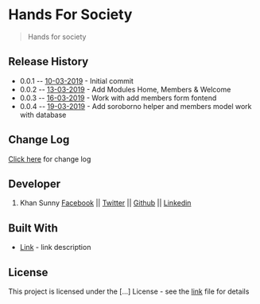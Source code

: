 # Hands For Society

>Hands for society


## Release History

* 0.0.1 -- [10-03-2019]() - Initial commit
* 0.0.2 -- [13-03-2019]() - Add Modules Home, Members & Welcome
* 0.0.3 -- [16-03-2019]() - Work with add members form fontend
* 0.0.4 -- [19-03-2019]() - Add soroborno helper and members model work with database


## Change Log

[Click here](CHANGELOG.md) for change log


## Developer

1. Khan Sunny [Facebook](https://facebook.com/itkhansunny) || [Twitter](https://twitter.com/itkhansunny) || [Github](https://github.com/itkhansunny) || [Linkedin](https://www.linkedin.com/in/itkhansunny/)


## Built With

* [Link](http://link....) - link description


## License

This project is licensed under the [...] License - see the [link](link) file for details

